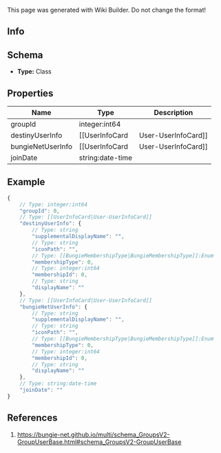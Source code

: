 <span class="wiki-builder">This page was generated with Wiki Builder. Do not change the format!</span>

## Info

## Schema
* **Type:** Class

## Properties
Name | Type | Description
---- | ---- | -----------
groupId | integer:int64 | 
destinyUserInfo | [[UserInfoCard|User-UserInfoCard]] | 
bungieNetUserInfo | [[UserInfoCard|User-UserInfoCard]] | 
joinDate | string:date-time | 

## Example
```javascript
{
    // Type: integer:int64
    "groupId": 0,
    // Type: [[UserInfoCard|User-UserInfoCard]]
    "destinyUserInfo": {
        // Type: string
        "supplementalDisplayName": "",
        // Type: string
        "iconPath": "",
        // Type: [[BungieMembershipType|BungieMembershipType]]:Enum
        "membershipType": 0,
        // Type: integer:int64
        "membershipId": 0,
        // Type: string
        "displayName": ""
    },
    // Type: [[UserInfoCard|User-UserInfoCard]]
    "bungieNetUserInfo": {
        // Type: string
        "supplementalDisplayName": "",
        // Type: string
        "iconPath": "",
        // Type: [[BungieMembershipType|BungieMembershipType]]:Enum
        "membershipType": 0,
        // Type: integer:int64
        "membershipId": 0,
        // Type: string
        "displayName": ""
    },
    // Type: string:date-time
    "joinDate": ""
}

```

## References
1. https://bungie-net.github.io/multi/schema_GroupsV2-GroupUserBase.html#schema_GroupsV2-GroupUserBase
